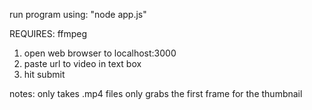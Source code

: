 run program using: "node app.js"

REQUIRES: ffmpeg

1) open web browser to localhost:3000
2) paste url to video in text box
3) hit submit

notes:
  only takes .mp4 files
  only grabs the first frame for the thumbnail
